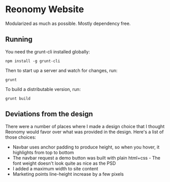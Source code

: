 # Reonomy Website

Modularized as much as possible. Mostly dependency free.

## Running

You need the grunt-cli installed globally:

```
npm install -g grunt-cli
```

Then to start up a server and watch for changes, run:

```
grunt
```

To build a distributable version, run:

```
grunt build
```

## Deviations from the design

There were a number of places where I made a design choice that I thought Reonomy would favor over what was provided in the design. Here's a list of those choices:

* Navbar uses anchor padding to produce height, so when you hover, it highlights from top to bottom
* The navbar request a demo button was built with plain html+css - The font weight doesn't look quite as nice as the PSD
* I added a maximum width to site content
* Marketing points line-height increase by a few pixels